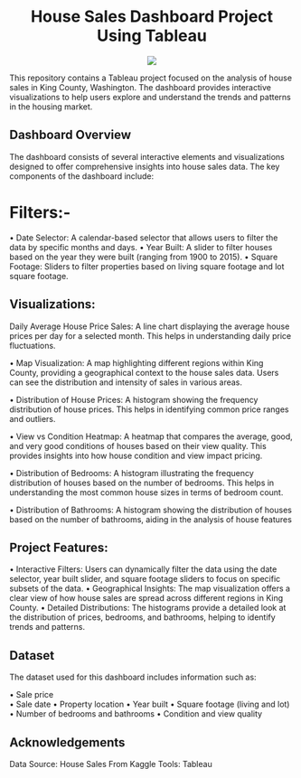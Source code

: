 <h1 align="center">House Sales Dashboard Project Using Tableau</h1>
<p align="center">
<img src="Hr image.png">

This repository contains a Tableau project focused on the analysis of house sales in King County, Washington. The dashboard provides interactive visualizations to help users explore and understand the trends and patterns in the housing market.

## Dashboard Overview
The dashboard consists of several interactive elements and visualizations designed to offer comprehensive insights into house sales data. The key components of the dashboard include:

# Filters:-
• Date Selector: A calendar-based selector that allows users to filter the data by specific months and days.
• Year Built: A slider to filter houses based on the year they were built (ranging from 1900 to 2015).
• Square Footage: Sliders to filter properties based on living square footage and lot square footage.

## Visualizations:

Daily Average House Price Sales: A line chart displaying the average house prices per day for a selected month. This helps in understanding daily price fluctuations.

• Map Visualization: A map highlighting different regions within King County, providing a geographical context to the house sales data. Users can see the distribution and intensity of sales in various areas.

• Distribution of House Prices: A histogram showing the frequency distribution of house prices. This helps in identifying common price ranges and outliers.

• View vs Condition Heatmap: A heatmap that compares the average, good, and very good conditions of houses based on their view quality. This provides insights into how house condition and view impact pricing.

• Distribution of Bedrooms: A histogram illustrating the frequency distribution of houses based on the number of bedrooms. This helps in understanding the most common house sizes in terms of bedroom count.

• Distribution of Bathrooms: A histogram showing the distribution of houses based on the number of bathrooms, aiding in the analysis of house features

## Project Features:
• Interactive Filters: Users can dynamically filter the data using the date selector, year built slider, and square footage sliders to focus on specific subsets of the data.
• Geographical Insights: The map visualization offers a clear view of how house sales are spread across different regions in King County.
• Detailed Distributions: The histograms provide a detailed look at the distribution of prices, bedrooms, and bathrooms, helping to identify trends and patterns.

## Dataset
The dataset used for this dashboard includes information such as:

• Sale price <br>
• Sale date
• Property location
• Year built
• Square footage (living and lot)
• Number of bedrooms and bathrooms
• Condition and view quality

## Acknowledgements
Data Source: House Sales From Kaggle
Tools: Tableau

